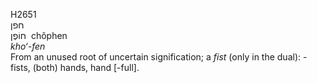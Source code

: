 <body>
  <p>H2651<br>  חפן  <br> חוֹפֶן  ‎  chôphen  <br><i>kho‘-fen </i><br>From an unused root of uncertain signification; a <i>fist</i> (only in the dual): - fists, (both) hands, hand [-full].<br></p>
 </body>